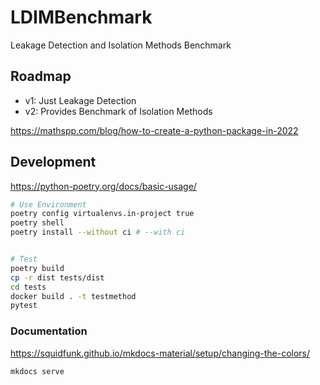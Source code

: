 # LDIMBenchmark

Leakage Detection and Isolation Methods Benchmark

## Roadmap

- v1: Just Leakage Detection
- v2: Provides Benchmark of Isolation Methods

https://mathspp.com/blog/how-to-create-a-python-package-in-2022

## Development

https://python-poetry.org/docs/basic-usage/

```bash
# Use Environment
poetry config virtualenvs.in-project true
poetry shell
poetry install --without ci # --with ci


# Test
poetry build
cp -r dist tests/dist
cd tests
docker build . -t testmethod
pytest
```

### Documentation

https://squidfunk.github.io/mkdocs-material/setup/changing-the-colors/

```
mkdocs serve
```
